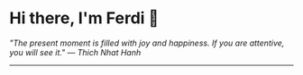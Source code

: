 <h1>Hi there, I'm Ferdi 👋</h1>

<p><em>
  "The present moment is filled with joy and happiness. If you are attentive, you will see it." — Thich Nhat Hanh
</em></p>

---
